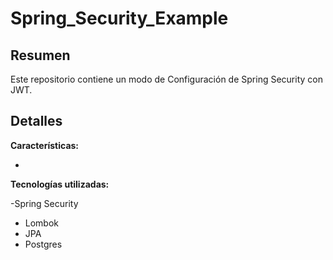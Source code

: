 # Spring_Security_Example

## Resumen
Este repositorio contiene un modo de Configuración de Spring Security con JWT.

## Detalles

**Características:**

- 

**Tecnologías utilizadas:**

-Spring Security
- Lombok
- JPA
- Postgres
